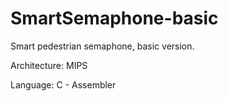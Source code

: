 # SmartSemaphone-basic

Smart pedestrian semaphone, basic version.

Architecture: MIPS

Language: C - Assembler
